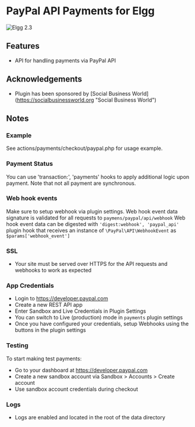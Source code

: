 PayPal API Payments for Elgg
============================
![Elgg 2.3](https://img.shields.io/badge/Elgg-2.3-orange.svg?style=flat-square)

## Features

 * API for handling payments via PayPal API

## Acknowledgements

 * Plugin has been sponsored by [Social Business World] (https://socialbusinessworld.org "Social Business World")

## Notes

### Example

See actions/payments/checkout/paypal.php for usage example.


### Payment Status

You can use 'transaction:<status>', 'payments' hooks to apply additional logic upon payment.
Note that not all payment are synchronous.

### Web hook events

Make sure to setup webhook via plugin settings. Web hook event data signature is validated for all requests to `paymens/paypal/api/webhook`
Web hook event data can be digested with `'digest:webhook', 'paypal_api'` plugin hook that receives an instance of `\PayPal\API\WebhookEvent` as `$params['webhook_event']`

### SSL

 * Your site must be served over HTTPS for the API requests and webhooks to work as expected

### App Credentials

 * Login to https://developer.paypal.com
 * Create a new REST API app
 * Enter Sandbox and Live Credentials in Plugin Settings
 * You can switch to Live (production) mode in `payments` plugin settings
 * Once you have configured your credentials, setup Webhooks using the buttons in the plugin settings

### Testing

To start making test payments:

 * Go to your dashboard at https://developer.paypal.com
 * Create a new sandbox account via Sandbox > Accounts > Create account
 * Use sandbox account credentials during checkout

### Logs

 * Logs are enabled and located in the root of the data directory
